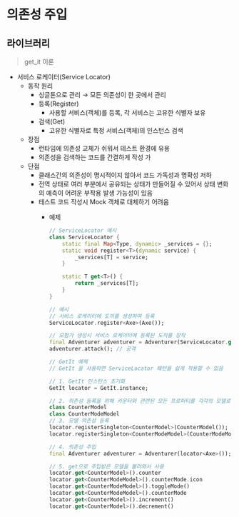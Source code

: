 # 의존성 주입

## 라이브러리

> get_it 이론
>
- 서비스 로케이터(Service Locator)
    - 동작 원리
        - 싱글톤으로 관리 → 모든 의존성이 한 곳에서 관리
        - 등록(Register)
            - 사용할 서비스(객체)를 등록, 각 서비스는 고유한 식별자 보유
        - 검색(Get)
            - 고유한 식별자로 특정 서비스(객체)의 인스턴스 검색
    - 장점
        - 런타임에 의존성 교체가 쉬워서 테스트 환경에 유용
        - 의존성을 검색하는 코드를 간결하게 작성 가
    - 단점
        - 클래스간의 의존성이 명시적이지 않아서 코드 가독성과 명확성 저하
        - 전역 상태로 여러 부분에서 공유되는 상태가 만들어질 수 있어서 상태 변화의 예측이 어려운 부작용 발생 가능성이 있음
        - 테스트 코드 작성시 Mock 객체로 대체하기 어려움
          - 예제

              ```dart
              // ServiceLocator 예시
              class ServiceLocator {
                  static final Map<Type, dynamic> _services = {};
                  static void register<T>(dynamic service) {
                      _services[T] = service;
                  }
        	
                  static T get<T>() {
                      return _services[T];
                  }
              }
        
              // 예시
              // 서비스 로케이터에 도끼를 생성하여 등록
              ServiceLocator.register<Axe>(Axe());
        
              // 모험가 생성시 서비스 로케이터에 등록된 도끼를 장착
              final Adventurer adventurer = Adventurer(ServiceLocator.get<Axe>());
              adventurer.attack(); // 공격
              ```

              ```dart
              // GetIt 예제
              // GetIt 을 사용하면 ServiceLocator 패턴을 쉽게 적용할 수 있음
        
              // 1. GetIt 인스턴스 초기화
              GetIt locator = GetIt.instance;
        
              // 2. 의존성 등록을 위해 카운터와 관련된 모든 프로퍼티를 각각의 모델로 변환
              class CounterModel
              class CounterModeModel
              // 3. 모델 의존성 등록
              locator.registerSingleton<CounterModel>(CounterModel());
              locator.registerSingleton<CounterModeModel>(CounterModeModel());
        
              // 4. 의존성 주입
              final Adventurer adventurer = Adventurer(locator<Axe>());
        
              // 5. get으로 주입받은 모델을 불러와서 사용
              locator.get<CounterModel>().counter
              locator.get<CounterModeModel>().counterMode.icon
              locator.get<CounterModeModel>().toggleMode()
              locator.get<CounterModeModel>().counterMode
              locator.get<CounterModel>().increment()
              locator.get<CounterModel>().decrement()
              ```
